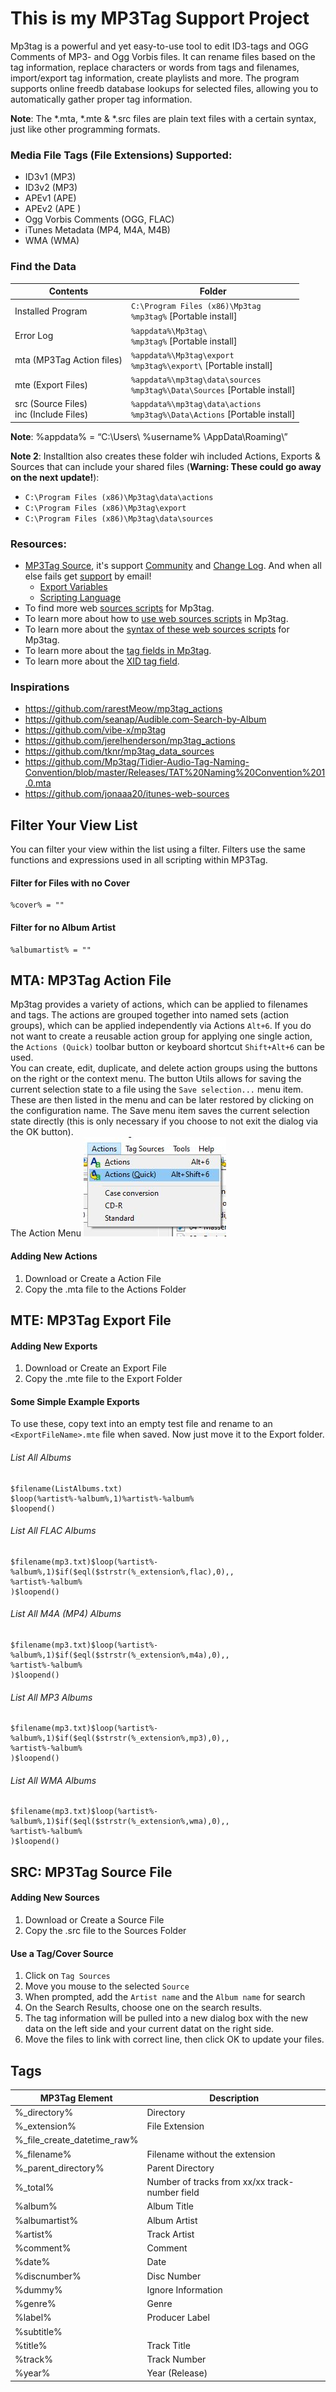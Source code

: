 # This is my MP3Tag Support Project

Mp3tag is a powerful and yet easy-to-use tool to edit ID3-tags and OGG Comments of MP3- and Ogg Vorbis files. It can rename files based on the tag information, replace characters or words from tags and filenames, import/export tag information, create playlists and more. The program supports online freedb database lookups for selected files, allowing you to automatically gather proper tag information. 

**Note**: The *.mta, *.mte & *.src files are plain text files with a certain syntax, just like other programming formats.

### Media File Tags (File Extensions) Supported:
- ID3v1 (MP3)
- ID3v2 (MP3)
- APEv1 (APE)
- APEv2 (APE )
- Ogg Vorbis Comments (OGG, FLAC)
- iTunes Metadata (MP4, M4A, M4B)
- WMA (WMA)

### Find the Data
| Contents | Folder |   
| --- | --- |  
| Installed Program | `C:\Program Files (x86)\Mp3tag` <BR> `%mp3tag%` [Portable install] |  
| Error Log | `%appdata%\Mp3tag\` <BR> `%mp3tag%` [Portable install] |  
| mta (MP3Tag Action files) | `%appdata%\Mp3tag\export` <BR> `%mp3tag%\export\` [Portable install] |  
| mte (Export Files) | `%appdata%\mp3tag\data\sources` <BR> `%mp3tag%\Data\Sources` [Portable install] |  
| src (Source Files) <br> inc (Include Files) | `%appdata%\mp3tag\data\actions` <BR> `%mp3tag%\Data\Actions`  [Portable install] |  

**Note**: %appdata% = “C:\Users\ %username% \AppData\Roaming\”

**Note 2**: Installtion also creates these folder wih included Actions, Exports & Sources that can include your shared files (**Warning: These could go away on the next update!**):
- `C:\Program Files (x86)\Mp3tag\data\actions`
- `C:\Program Files (x86)\Mp3tag\export`
- `C:\Program Files (x86)\Mp3tag\data\sources`

### Resources:  
- [MP3Tag Source](http://www.mp3tag.de/en/), it's support [Community](https://community.mp3tag.de/) and [Change Log](https://www.mp3tag.de/en/changelog.html). And when all else fails get [support](mailto:support@mp3tag.de) by email!
    - [Export Variables](http://help.mp3tag.de/options_export.html)  
    - [Scripting Language](http://help.mp3tag.de/main_scripting.html)  
-	To find more web [sources scripts](https://community.mp3tag.de/c/development/web-sources-scripts/12) for Mp3tag.  
-	To learn more about how to [use web sources scripts](https://github.com/jonaaa20/itunes-web-sources) in Mp3tag.   
-	To learn more about the [syntax of these web sources scripts](https://help.mp3tag.de/main_online.html) for Mp3tag.  
-	To learn more about the [tag fields in Mp3tag](https://help.mp3tag.de/main_tags.html).  
-	To learn more about the [XID tag field](https://community.mp3tag.de/t/support-for-itunesalbumadvisory-field/51715/10).  

### Inspirations
- https://github.com/rarestMeow/mp3tag_actions 
- https://github.com/seanap/Audible.com-Search-by-Album
- https://github.com/vibe-x/mp3tag 
- https://github.com/jerelhenderson/mp3tag_actions 
- https://github.com/tknr/mp3tag_data_sources
- https://github.com/Mp3tag/Tidier-Audio-Tag-Naming-Convention/blob/master/Releases/TAT%20Naming%20Convention%201.0.mta
- https://github.com/jonaaa20/itunes-web-sources

## Filter Your View List
You can filter your view within the list using a filter.  Filters use the same functions and expressions used in all scripting within MP3Tag. 

#### Filter for Files with no Cover
```filter
%cover% = ""
```

#### Filter for no Album Artist
```filter
%albumartist% = ""
```

## MTA: MP3Tag Action File
Mp3tag provides a variety of actions, which can be applied to filenames and tags. The actions are grouped together into named sets (action groups), which can be applied independently via Actions `Alt+6`. If you do not want to create a reusable action group for applying one single action, the `Actions (Quick)` toolbar button or keyboard shortcut `Shift+Alt+6` can be used.  
You can create, edit, duplicate, and delete action groups using the buttons on the right or the context menu. The button Utils allows for saving the current selection state to a file using the `Save selection...` menu item. These are then listed in the menu and can be later restored by clicking on the configuration name. The Save menu item saves the current selection state directly (this is only necessary if you choose to not exit the dialog via the OK button).    
The Action Menu ![Action Menu](https://github.com/MrMikey59/MP3Tag-Support/blob/master/Action%20Menu.JPG)
#### Adding New Actions
1.	Download or Create a Action File
2.	Copy the .mta file to the Actions Folder
## MTE: MP3Tag Export File

#### Adding New Exports
1.	Download or Create an Export File
2.	Copy the .mte file to the Export Folder

#### Some Simple Example Exports

To use these, copy text into an empty test file and rename to an `<ExportFileName>.mte` file when saved. Now just move it to the Export folder.

###### List All Albums
```mte
$filename(ListAlbums.txt)
$loop(%artist%-%album%,1)%artist%-%album%
$loopend()
```

###### List All FLAC Albums
```mte
$filename(mp3.txt)$loop(%artist%-%album%,1)$if($eql($strstr(%_extension%,flac),0),,
%artist%-%album%
)$loopend()
```

###### List All M4A (MP4) Albums
```mte
$filename(mp3.txt)$loop(%artist%-%album%,1)$if($eql($strstr(%_extension%,m4a),0),,
%artist%-%album%
)$loopend()
```

###### List All MP3 Albums
```mte
$filename(mp3.txt)$loop(%artist%-%album%,1)$if($eql($strstr(%_extension%,mp3),0),,
%artist%-%album%
)$loopend()
```

###### List All WMA Albums
```mte
$filename(mp3.txt)$loop(%artist%-%album%,1)$if($eql($strstr(%_extension%,wma),0),,
%artist%-%album%
)$loopend()
```

## SRC: MP3Tag Source File

#### Adding New Sources
1.	Download or Create a Source File
2.	Copy the .src file to the Sources Folder

#### Use a Tag/Cover Source
1. Click on `Tag Sources`
2. Move you mouse to the selected `Source`
3. When prompted, add the `Artist name` and the `Album name` for search
4. On the Search Results, choose one on the search results.
5. The tag information will be pulled into a new dialog box with the new data on the left side and your current datat on the right side. 
6. Move the files to link with correct line, then click OK to update your files. 

## Tags
| MP3Tag Element|Description |  
| --- | --- |  
| %_directory%| Directory |  
| %_extension% | File Extension |
| %_file_create_datetime_raw%|  |  
| %_filename% | Filename without the extension |  
| %_parent_directory%| Parent Directory  |  
| %_total% | Number of tracks from xx/xx track-number field  |  
| %album%| Album Title |  
| %albumartist%| Album Artist |  
| %artist% | Track Artist |  
| %comment%| Comment |  
| %date%| Date |  
| %discnumber%| Disc Number  |  
| %dummy%| Ignore Information |  
| %genre%  | Genre  |  
| %label%| Producer Label |  
| %subtitle%| |  
| %title%| Track Title |  
| %track%| Track Number |  
| %year%| Year (Release) |  

